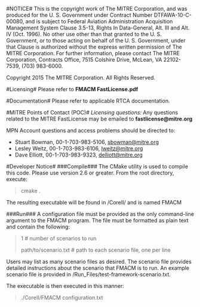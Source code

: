 #NOTICE#
This is the copyright work of The MITRE Corporation, and was produced
for the U. S. Government under Contract Number DTFAWA-10-C-00080, and
is subject to Federal Aviation Administration Acquisition Management
System Clause 3.5-13, Rights In Data-General, Alt. III and Alt. IV
(Oct. 1996).  No other use other than that granted to the U. S.
Government, or to those acting on behalf of the U. S. Government,
under that Clause is authorized without the express written
permission of The MITRE Corporation. For further information, please
contact The MITRE Corporation, Contracts Office, 7515 Colshire Drive,
McLean, VA  22102-7539, (703) 983-6000. 

Copyright 2015 The MITRE Corporation. All Rights Reserved.

#Licensing#
Please refer to __FMACM FastLicense.pdf__

#Documentation#
Please refer to applicable RTCA documentation.

#MITRE Points of Contact (POC)#
_Licensing questions:_
Any questions related to the MITRE FastLicense may be emailed to __fastlicense@mitre.org__ 

MPN Account questions and access problems should be directed to:

- Stuart Bowman, 00-1-703-983-5106, sbowman@mitre.org
- Lesley Weitz, 00-1-703-983-6106, lweitz@mitre.org
- Dave Elliott, 00-1-703-983-9323, delliott@mitre.org 

#Developer Notice#
###Compile###
The CMake utility is used to compile this code. Please use version 2.6 or greater. From the root directory, execute:

> cmake . 

The resulting executable will be found in <root>/CoreII/ and is named FMACM

###Run###
A configuration file must be provided as the only command-line argument to the FMACM program. The file must be formatted as plain text and contain the following:

> 1 # number of scenarios to run
> 
> path/to/scenario.txt # path to each scenario file, one per line

Users may list as many scenario files as desired. The scenario file provides detailed instructions about the scenario that FMACM is to run. An example scenario file is provided in <root>/Run_Files/test-framework-scenario.txt.

The executable is then executed in this manner:
> ./CoreII/FMACM configuration.txt 